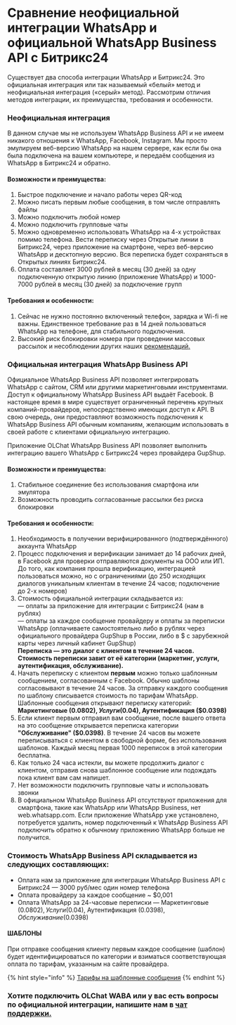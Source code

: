 # Сравнение неофициальной интеграции WhatsApp и официальной WhatsApp Business API с Битрикс24

Существует два способа интеграции WhatsApp и Битрикс24. Это официальная интеграция или так называемый «белый» метод и неофициальная интеграция («серый» метод). Рассмотрим отличия методов интеграции, их преимущества, требования и особенности.

### Неофициальная интеграция

В данном случае мы не используем WhatsApp Business API и не имеем никакого отношения к WhatsApp, Facebook, Instagram. Мы просто эмулируем веб-версию WhatsApp на нашем сервере, как если бы она была подключена на вашем компьютере, и передаём сообщения из WhatsApp в Битрикс24 и обратно.

#### Возможности и преимущества:

1. Быстрое подключение и начало работы через QR-код
2. Можно писать первым любые сообщения, в том числе отправлять файлы
3. Можно подключить любой номер
4. Можно подключить групповые чаты
5. Можно одновременно использовать WhatsApp на 4-х устройствах помимо телефона. Вести переписку через Открытые линии в Битрикс24, через приложение на смартфоне, через веб-версию WhatsApp и десктопную версию. Вся переписка будет сохраняться в Открытых линиях Битрикс24.
6. Оплата составляет 3000 рублей в месяц (30 дней) за одну подключенную открытую линию (приложение WhatsApp) и 1000-7000 рублей в месяц (30 дней) за подключение групп

#### Требования и особенности:

1. Сейчас не нужно постоянно включенный телефон, зарядка и Wi-fi не важны. Единственное требование раз в 14 дней пользоваться WhatsApp на телефоне, для стабильного подключения.
2. Высокий риск блокировки номера при проведении массовых рассылок и несоблюдении других наших [рекомендаций](../../blokirovka-nomera/)[.](../../blokirovka-nomera/)

### Официальная интеграция WhatsApp Business API

Официальное WhatsApp Business API позволяет интегрировать WhatsApp с сайтом, CRM или другими маркетинговыми инструментами. Доступ к официальному WhatsApp Business API выдаёт Facebook. В настоящее время в мире существует ограниченный перечень крупных компаний-провайдеров, непосредственно имеющих доступ к API. В свою очередь, они предоставляют возможность подключения к WhatsApp Business API обычным компаниям, желающим использовать в своей работе с клиентами официальную интеграцию.

Приложение OLChat WhatsApp Business API позволяет выполнить интеграцию вашего WhatsApp с Битрикс24 через провайдера GupShup.

#### Возможности и преимущества:

1. Стабильное соединение без использования смартфона или эмулятора
2. Возможность проводить согласованные рассылки без риска блокировки

#### Требования и особенности:

1. Необходимость в получении верифицированного (подтверждённого) аккаунта WhatsApp
2. Процесс подключения и верификации занимает до 14 рабочих дней, в Facebook для проверки отправляются документы на ООО или ИП. До того, как компания прошла верификацию, интеграцией пользоваться можно, но с ограничениями (до 250 исходящих диалогов уникальным клиентам в течение 24 часов; подключение до 2-х номеров)
3. Стоимость официальной интеграции складывается из: \
   — оплаты за приложение для интеграции с Битрикс24 (нам в рублях)\
   — оплаты за каждое сообщение провайдеру и оплаты за переписки WhatsApp (оплачиваете самостоятельно либо в рублях через официального провайдера GupShup в России, либо в $ с зарубежной карты через личный кабинет GupShup)\
   **Переписка — это диалог с клиентом в течение 24 часов. Стоимость переписки завит от её категории (маркетинг, услуги, аутентификация, обслуживание).**
4. Начать переписку с клиентом **первым** можно только шаблонным сообщением, согласованным с Facebook. Обычно шаблоны согласовывают в течение 24 часов. За отправку каждого сообщения по шаблону списывается стоимость по тарифам WhatsApp. Шаблонные сообщения открывают переписку категорий:  **Маркетинговые ($0.0802), Услуги ($0.04), Аутентификация ($0.0398)**
5. Если клиент первым отправил вам сообщение, после вашего ответа на это сообщение открывается переписка категории **"Обслуживание" ($0.0398)**. В течение 24 часов вы можете переписываться с клиентом в свободной форме, без использования шаблонов. Каждый месяц первая 1000 переписок в этой категории бесплатна.
6. Как только 24 часа истекли, вы можете продолжить диалог с клиентом, отправив снова шаблонное сообщение или подождать пока клиент вам сам напишет.&#x20;
7. Нет возможности подключить групповые чаты и использовать звонки
8. В официальном WhatsApp Business API отсутствуют приложения для смартфона, такие как WhatsApp или WhatsApp Business, нет web.whatsapp.com. Если приложение WhatsApp уже установлено, потребуется удалить, номер подключенный к WhatsApp Business API подключить обратно к обычному приложению WhatsApp больше не получится.

### Стоимость WhatsApp Business API складывается из следующих составляющих:

* Оплата нам за приложение для интеграции WhatsApp Business API с Битрикс24 — 3000 руб/мес один номер телефона
* Оплата провайдеру за каждое сообщение \~ $0,001
* Оплата WhatsApp за 24-часовые переписки — Маркетинговые ($0.0802), Услуги ($0.04), Аутентификация ($0.0398), Обслуживание ($0.0398)

#### ШАБЛОНЫ&#x20;

При отправке сообщения клиенту первым каждое сообщение (шаблон) будет идентифицироваться по категории и взиматься соответствующая оплата по тарифам, указанным на сайте провайдера.

{% hint style="info" %}
[Тарифы на шаблонные сообщения](https://developers.facebook.com/docs/whatsapp/pricing/conversationpricing/?locale=ru\_RU)
{% endhint %}

### Хотите подключить OLChat WABA или у вас есть вопросы по официальной интеграции, напишите нам в [чат поддержки.](https://auth2.bitrix24.net/oauth/select/?preset=im\&IM\_DIALOG=networkLines7c380c91ab28dacab02d3af93fecdbf9)
